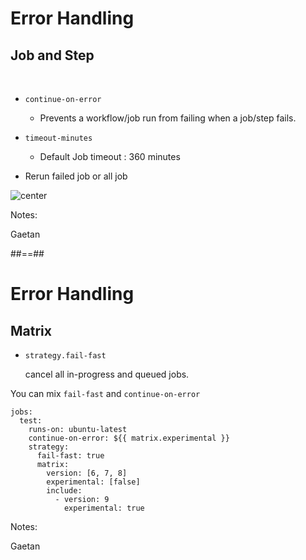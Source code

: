 <!-- .slide: class="with-code"-->
# Error Handling

## Job and Step

<br/>

* `continue-on-error`

  * Prevents a workflow/job run from failing when a job/step fails.

* `timeout-minutes`
  * Default Job timeout : 360 minutes

* Rerun failed job or all job

![center](./assets/images/rerun-checks-drop-down.webp)

Notes:

Gaetan

##==##
<!-- .slide: class="with-code"-->
# Error Handling

## Matrix

* `strategy.fail-fast`

   cancel all in-progress and queued jobs.

You can mix `fail-fast` and `continue-on-error`
  
```
jobs:
  test:
    runs-on: ubuntu-latest
    continue-on-error: ${{ matrix.experimental }}
    strategy:
      fail-fast: true
      matrix:
        version: [6, 7, 8]
        experimental: [false]
        include:
          - version: 9
            experimental: true
```

Notes:

Gaetan
